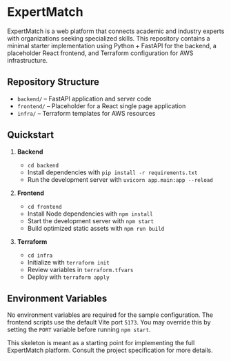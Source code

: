 # ExpertMatch

ExpertMatch is a web platform that connects academic and industry experts with organizations seeking specialized skills. This repository contains a minimal starter implementation using Python + FastAPI for the backend, a placeholder React frontend, and Terraform configuration for AWS infrastructure.

## Repository Structure

- `backend/` – FastAPI application and server code
- `frontend/` – Placeholder for a React single page application
- `infra/` – Terraform templates for AWS resources

## Quickstart

1. **Backend**
   - `cd backend`
   - Install dependencies with `pip install -r requirements.txt`
   - Run the development server with `uvicorn app.main:app --reload`

2. **Frontend**
   - `cd frontend`
   - Install Node dependencies with `npm install`
   - Start the development server with `npm start`
   - Build optimized static assets with `npm run build`

3. **Terraform**
   - `cd infra`
   - Initialize with `terraform init`
   - Review variables in `terraform.tfvars`
   - Deploy with `terraform apply`

## Environment Variables

No environment variables are required for the sample configuration. The
frontend scripts use the default Vite port `5173`. You may override this by
setting the `PORT` variable before running `npm start`.

This skeleton is meant as a starting point for implementing the full ExpertMatch platform. Consult the project specification for more details.
